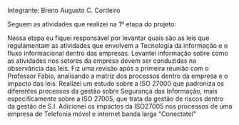 Integrante: Breno Augusto C. Cordeiro

Seguem as atividades que realizei na 1º etapa do projeto:

Nessa etapa eu fiquei responsável por levantar quais são as leis que regulamentam as atividades que envolvem 
a Tecnologia da informação e o fluxo informacional dentro das empresas. 
Levantei informação sobre como as atividades nos setores da empresa devem ser conduzidas na observância das leis.
Fiz uma revisão após a primeira reunião com o Professor Fábio, analisando a matriz dos processos dentro da empresa e o impacto das leis.
Realizei um estudo sobre a ISO 27000 que padroniza os diferentes processos da gestão sobre Segurança das Informação, mais especificamente
sobre a ISO 27005, que trata da gestão de riscos dentro da gestão de S.I.
Adicionei os impactos da ISO27005 nos processos de uma empresa de Telefonia móvel e internet banda larga "Conectatel"
